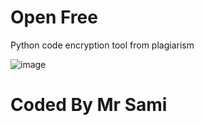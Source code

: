 # Open Free 
Python code encryption tool from plagiarism


![image](https://raw.githubusercontent.com/mr-sami-x/open-free/main/Screenshot_2022-09-07_18_49_26.png)

# Coded By Mr Sami
